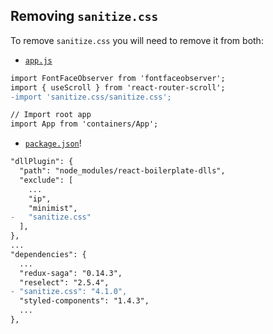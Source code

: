 ## Removing `sanitize.css`

To remove `sanitize.css` you will need to remove it from both:
- [`app.js`](../../app/app.jsx)
```diff
import FontFaceObserver from 'fontfaceobserver';
import { useScroll } from 'react-router-scroll';
-import 'sanitize.css/sanitize.css';

// Import root app
import App from 'containers/App';
```

- [`package.json`](../../package.json)!
```diff
"dllPlugin": {
  "path": "node_modules/react-boilerplate-dlls",
  "exclude": [
    ...
    "ip",
    "minimist",
-   "sanitize.css"
  ],
},
...
"dependencies": {
  ...
  "redux-saga": "0.14.3",
  "reselect": "2.5.4",
- "sanitize.css": "4.1.0",
  "styled-components": "1.4.3",
  ...
},
```
